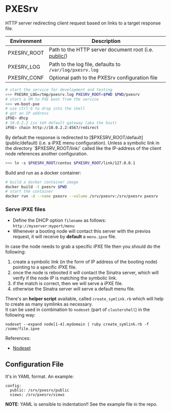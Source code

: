 # PXESrv

HTTP server redirecting client request based on links to a target response file.

Environment       | Description
------------------|---------------------------
PXESRV_ROOT       | Path to the HTTP server document root (i.e. [public/](public/))
PXESRV_LOG        | Path to the log file, defaults to `/var/log/pxesrv.log`
PXESRV_CONF       | Optional path to the PXESrv configuration file

```bash
# start the service for development and testing
>>> PXESRV_LOG=/tmp/pxesrv.log PXESRV_ROOT=$PWD $PWD/pxesrv
# start a VM to PXE boot from the service
>>> vm-boot-pxe
# use ctrl-b to drop into the shell
# get an IP address
iPXE> dhcp
# 10.0.2.2 iss teh default gateway (aka the host)
iPXE> chain http://10.0.2.2:4567/redirect
```

By default the response is redirected to [$PXESRV_ROOT/default](public/default) (i.e. a iPXE menu configuration). Unless a symbolic link in the directory `$PXESRV_ROOT/link/` called like the IP-address of the client node references another configuration.

```bash
>>> ln -s $PXESRV_ROOT/centos $PXESRV_ROOT/link/127.0.0.1
```





Build and run as a docker container:

```bash
# build a docker container image
docker build -t pxesrv $PWD
# start the container
docker run -d --name pxesrv --volume /srv/pxesrv:/srv/pxesrv pxesrv
```


### Serve iPXE files

* Define the DHCP option ``filename`` as follows: ``http://myserver:myport/menu``
* Whenever a booting node will contact this server with the previos request, it will receive by **default** a ``menu.ipxe`` file.

In case the node needs to grab a specific iPXE file then you should do the following:
1. create a symbolic link (in the form of IP address of the booting node) pointing to a specific iPXE file.
2. once the node is rebooted it will contact the Sinatra server, which will verify if the node IP is matching the symbolic link.
3. if the match is correct, then we will serve a iPXE file.
4. otherwise the Sinatra server will serve a default menu file.

There's an **helper script** available, called `create_symlink.rb` which will help to create as many symlinks as necessary.  
It can be used in combination to ``nodeset`` (part of ``clustershell``) in the following way:
```
nodeset --expand node[1-4].mydomain | ruby create_symlink.rb -f /some/file.ipxe
```
References:
* [Nodeset](https://clustershell.readthedocs.io/en/latest/tools/nodeset.html)

## Configuration File

It's in YAML format. An example:
```
config:
  public: /srv/pxesrv/public
  views: /srv/pxesrv/views
```

**NOTE**: YAML is sensible to indentation!! See the example file in the repo.


